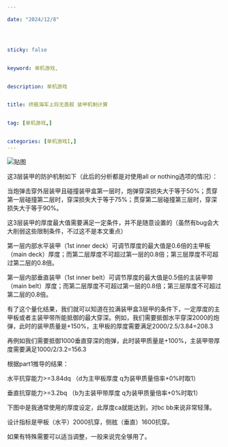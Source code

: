 ```yaml
---

date: "2024/12/8"




sticky: false


keyword: 单机游戏,


description: 单机游戏


title: 终极海军上将无畏舰 装甲机制计算


tag: [单机游戏,]


categories: [单机游戏I,]
---
```

![贴图]()

这3层装甲的防护机制如下（此后的分析都是对使用all or nothing选项的情况）：

当炮弹击穿外层装甲且碰撞装甲盒第一层时，炮弹穿深损失大于等于50%；贯穿第一层碰撞第二层时，穿深损失大于等于75%；贯穿第二层碰撞第三层时，穿深损失大于等于90%。

这3层装甲的厚度最大值需要满足一定条件，并不是随意设置的（虽然有bug会大大削弱这些限制条件，不过这不是本文重点）

第一层内部水平装甲（1st inner deck）可调节厚度的最大值是0.6倍的主甲板（main deck）厚度；而第二层厚度不可超过第一层的0.8倍；第三层厚度不可超过第二层的0.8倍。

第一层内部垂直装甲（1st inner belt）可调节厚度的最大值是0.5倍的主装甲带（main belt）厚度；而第二层厚度不可超过第一层的0.8倍；第三层厚度不可超过第二层的0.8倍。



有了这个量化结果，我们就可以知道在拉满装甲盒3层甲的条件下，一定厚度的主甲板或者主装甲带所能抵御的最大穿深。例如，我们需要抵御水平穿深2000的炮弹，此时的装甲质量是+150%，主甲板的厚度需要满足2000/2.5/3.84=208.3

再例如我们需要抵御1000垂直穿深的炮弹，此时装甲质量是+100%，主装甲带厚度需要满足1000/2/3.2=156.3


根据part1推导的结果：

水平抗穿能力&gt;=3.84dq （d为主甲板厚度 q为装甲质量倍率+0%时取1）

垂直抗穿能力&gt;=3.2bq （b为主装甲带厚度 q为装甲质量倍率+0%时取1）

下图中是我通常使用的厚度设定，此厚度ca就能达到，对bc bb来说非常轻薄。

设计指标是甲板（水平）2000抗穿，侧舷（垂直）1600抗穿。

如果有特殊需要可以适当调整，一般来说完全够用了。